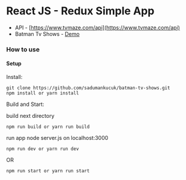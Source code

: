 # React JS - Redux Simple App

* API - [https://www.tvmaze.com/api](https://www.tvmaze.com/api)
* Batman Tv Shows - [Demo](http://batmantvshows.surge.sh/)

### How to use

#### Setup

Install:
```
git clone https://github.com/sadumankucuk/batman-tv-shows.git
npm install or yarn install
```
Build and Start:

build next directory
```
npm run build or yarn run build
```

run app node server.js on localhost:3000
```
npm run dev or yarn run dev
```
OR 
```
npm run start or yarn run start
```
